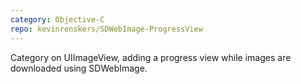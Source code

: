 ```yaml
---
category: Objective-C
repo: kevinrenskers/SDWebImage-ProgressView
---
```


Category on UIImageView, adding a progress view while images are downloaded using SDWebImage.
